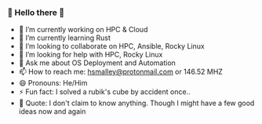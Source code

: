 ### 🌟 Hello there 👋

- 🔭 I’m currently working on HPC & Cloud
- 🌱 I’m currently learning Rust
- 👯 I’m looking to collaborate on HPC, Ansible, Rocky Linux
- 🤔 I’m looking for help with HPC, Rocky Linux
- 💬 Ask me about OS Deployment and Automation
- 📫 How to reach me: hsmalley@protonmail.com or 146.52 MHZ
- 😄 Pronouns: He/Him
- ⚡ Fun fact: I solved a rubik's cube by accident once..
- 📖 Quote: I don't claim to know anything. Though I might have a few good ideas now and again
